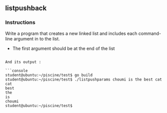 ## listpushback

### Instructions

Write a program that creates a new linked list and includes each command-line argument in to the list.

- The first argument should be at the end of the list

````

And its output :

```console
student@ubuntu:~/piscine/test$ go build
student@ubuntu:~/piscine/test$ ./listpushparams choumi is the best cat
cat
best
the
is
choumi
student@ubuntu:~/piscine/test$
````
